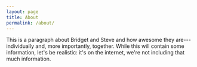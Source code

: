 ```yaml
---
layout: page
title: About
permalink: /about/
---
```


This is a paragraph about Bridget and Steve and how awesome they are---individually and, more importantly, together. While this will contain some information, let's be realistic: it's on the internet, we're not including that much information.

